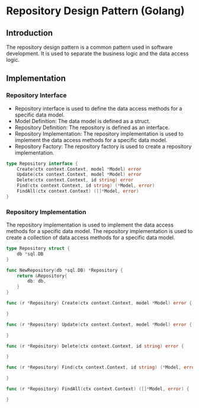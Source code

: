 # Repository Design Pattern (Golang)

## Introduction

The repository design pattern is a common pattern used in software development. It is used to separate the business
logic and the data access logic.

## Implementation

### Repository Interface

- Repository interface is used to define the data access methods for a specific data model.
- Model Definition: The data model is defined as a struct.
- Repository Definition: The repository is defined as an interface.
- Repository Implementation: The repository implementation is used to implement the data access methods for a specific
  data model.
- Repository Factory: The repository factory is used to create a repository implementation.

```go
type Repository interface {
    Create(ctx context.Context, model *Model) error
    Update(ctx context.Context, model *Model) error
    Delete(ctx context.Context, id string) error
    Find(ctx context.Context, id string) (*Model, error)
    FindAll(ctx context.Context) ([]*Model, error)
}
```

### Repository Implementation

The repository implementation is used to implement the data access methods for a specific data model. The repository
implementation is used to create a collection of data access methods for a specific data model.

```go
type Repository struct {
    db *sql.DB
}

func NewRepository(db *sql.DB) *Repository {
    return &Repository{
        db: db,
    }
}

func (r *Repository) Create(ctx context.Context, model *Model) error {

}

func (r *Repository) Update(ctx context.Context, model *Model) error {

}

func (r *Repository) Delete(ctx context.Context, id string) error {

}

func (r *Repository) Find(ctx context.Context, id string) (*Model, error) {

}

func (r *Repository) FindAll(ctx context.Context) ([]*Model, error) {

}
```

